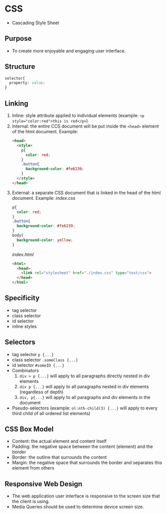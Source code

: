 # CSS
- Cascading Style Sheet

## Purpose
- To create more enjoyable and engaging user interface.

## Structure
```CSS
selector{
  property: value;
}
```

## Linking
1. Inline: style attribute applied to individual elements (example: `<p style="color:red">this is red</p>`)
2. Internal: the entire CCS document will be put inside the `<head>` element of the html document. Example:
    ```HTML
    <head>
      <style>
        p{
          color: red;
        }
        .button{
          background-color: #fe6239;
        }
      </style>
    </head>
    ```
3. External: a separate CSS document that is linked in the head of the html document. Example:
    *index.css*
    ```CSS
    p{
      color: red;
    }
    .button{
      background-color: #fe6239;
    }
    body{
      background-color: yellow;
    }
    ```
    *index.html*
    ```HTML
    <html>
      <head>
        <link rel="stylesheet" href="./index.css" type="text/css">
      </head>
    </html>
    ```

## Specificity
- tag selector
- class selector
- id selector
- inline styles

## Selectors
- tag selector `p {...}`
- class selector `.someClass {...}`
- id selector `#someID {...}`
- Combinators
  1. `div > p {...}` will apply to all paragraphs directly nested in div elements
  2. `div p {...}` will apply to all paragraphs nested in div elements (regardless of depth)
  3. `div, p{...}` will apply to all paragraphs and div elements in the document
- Pseudo-selectors (example: `ol:nth-child(3) {...}` will apply to every third child of all ordered list elements)

## CSS Box Model
- Content: the actual element and content itself
- Padding: the negative space between the content (element) and the border
- Border: the outline that surrounds the content
- Margin: the negative space that surrounds the border and separates this element from others

## Responsive Web Design
- The web application user interface is responsive to the screen size that the client is using.
- Media Queries should be used to determine device screen size.